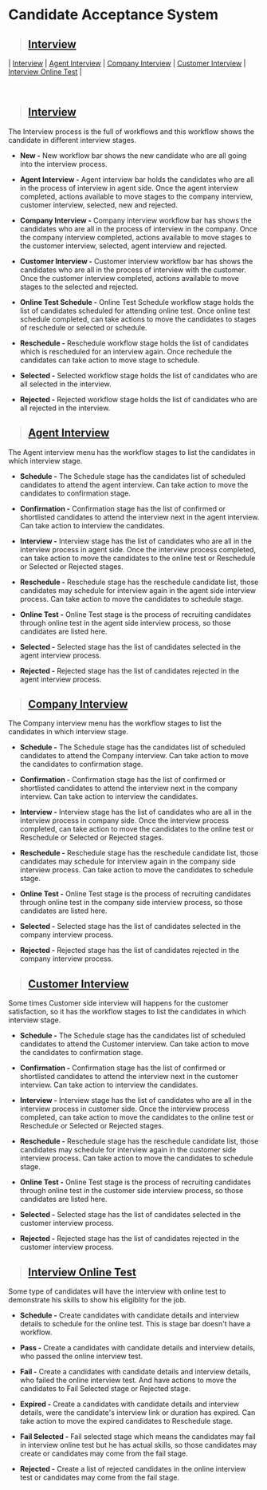 # **Candidate Acceptance System**

> ## **[Interview](#candidate-acceptance-system)**

| [Interview](#interview-1) | [Agent Interview](#agent-interview) | [Company Interview](#company-interview) | [Customer Interview](#customer-interview) | [Interview Online Test](#interview-online-test) |

<br>

> ## **[Interview](#interview)**

The Interview process is the full of workflows and this workflow shows the candidate in different interview stages.

- **New -** New workflow bar shows the new candidate who are all going into the interview process.

- **Agent Interview -** Agent interview bar holds the candidates who are all in the process of interview in agent side. Once the agent interview completed, actions available to move stages to the company interview, customer interview, selected, new and rejected.

- **Company Interview -** Company interview workflow bar has shows the candidates who are all in the process of interview in the company. Once the company interview completed, actions available to move stages to the customer interview, selected, agent interview and rejected.

- **Customer Interview -** Customer interview workflow bar has shows the candidates who are all in the process of interview with the customer. Once the customer interview completed, actions available to move stages to the selected and rejected.

- **Online Test Schedule -** Online Test Schedule workflow stage holds the list of candidates scheduled for attending online test. Once online test schedule completed, can take actions to move the candidates to stages of reschedule or selected or schedule.

- **Reschedule -** Reschedule workflow stage holds the list of candidates which is rescheduled for an interview again. Once rechedule the candidates can take action to move stage to schedule.

- **Selected -** Selected workflow stage holds the list of candidates who are all selected in the interview.

- **Rejected -** Rejected workflow stage holds the list of candidates who are all rejected in the interview.

> ## **[Agent Interview](#interview-1)**

The Agent interview menu has the workflow stages to list the candidates in which interview stage.

- **Schedule -** The Schedule stage has the candidates list of scheduled candidates to attend the agent interview. Can take action to move the candidates to confirmation stage.

- **Confirmation -** Confirmation stage has the list of confirmed or shortlisted candidates to attend the interview next in the agent interview. Can take action to interview the candidates.

- **Interview -** Interview stage has the list of candidates who are all in the interview process in agent side. Once the interview process completed, can take action to move the candidates to the online test or Reschedule or Selected or Rejected stages.

- **Reschedule -** Reschedule stage has the reschedule candidate list, those candidates may schedule for interview again in the agent side interview process. Can take action to move the candidates to schedule stage.

- **Online Test -** Online Test stage is the process of recruiting candidates through online test in the agent side interview process, so those candidates are listed here.

- **Selected -** Selected stage has the list of candidates selected in the agent interview process.

- **Rejected -** Rejected stage has the list of candidates rejected in the agent interview process.

> ## **[Company Interview](#agent-interview)**

The Company interview menu has the workflow stages to list the candidates in which interview stage.

- **Schedule -** The Schedule stage has the candidates list of scheduled candidates to attend the Company interview. Can take action to move the candidates to confirmation stage.

- **Confirmation -** Confirmation stage has the list of confirmed or shortlisted candidates to attend the interview next in the company interview. Can take action to interview the candidates.

- **Interview -** Interview stage has the list of candidates who are all in the interview process in company side. Once the interview process completed, can take action to move the candidates to the online test or Reschedule or Selected or Rejected stages.

- **Reschedule -** Reschedule stage has the reschedule candidate list, those candidates may schedule for interview again in the company side interview process. Can take action to move the candidates to schedule stage.

- **Online Test -** Online Test stage is the process of recruiting candidates through online test in the company side interview process, so those candidates are listed here.

- **Selected -** Selected stage has the list of candidates selected in the company interview process.

- **Rejected -** Rejected stage has the list of candidates rejected in the company interview process.

> ## **[Customer Interview](#company-interview)**

Some times Customer side interview will happens for the customer satisfaction, so it has the workflow stages to list the candidates in which interview stage.

- **Schedule -** The Schedule stage has the candidates list of scheduled candidates to attend the Customer interview. Can take action to move the candidates to confirmation stage.

- **Confirmation -** Confirmation stage has the list of confirmed or shortlisted candidates to attend the interview next in the customer interview. Can take action to interview the candidates.

- **Interview -** Interview stage has the list of candidates who are all in the interview process in customer side. Once the interview process completed, can take action to move the candidates to the online test or Reschedule or Selected or Rejected stages.

- **Reschedule -** Reschedule stage has the reschedule candidate list, those candidates may schedule for interview again in the customer side interview process. Can take action to move the candidates to schedule stage.

- **Online Test -** Online Test stage is the process of recruiting candidates through online test in the customer side interview process, so those candidates are listed here.

- **Selected -** Selected stage has the list of candidates selected in the customer interview process.

- **Rejected -** Rejected stage has the list of candidates rejected in the customer interview process.

> ## **[Interview Online Test](#customer-interview)**

Some type of candidates will have the interview with online test to demonstrate his skills to show his eligiblity for the job. 

- **Schedule -** Create candidates with candidate details and interview details to schedule for the online test. This is stage bar doesn't have a workflow.

- **Pass -** Create a candidates with candidate details and interview details, who passed the online interview test.

- **Fail -** Create a candidates with candidate details and interview details, who failed the online interview test. And have actions to move the candidates to Fail Selected stage or Rejected stage.

- **Expired -** Create a candidates with candidate details and interview details, were the candidate's interview link or duration has expired. Can take action to move the expired candidates to Reschedule stage.

- **Fail Selected -** Fail selected stage which means the candidates may fail in interview online test but he has actual skills, so those candidates may create or candidates may come from the fail stage.

- **Rejected -** Create a list of rejected candidates in the online interview test or candidates may come from the fail stage.